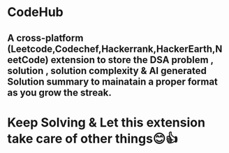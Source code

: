# CodeHub

## A cross-platform (Leetcode,Codechef,Hackerrank,HackerEarth,NeetCode) extension to store the DSA problem , solution , solution complexity & AI generated Solution summary to mainatain a proper format as you grow the streak. 
# Keep Solving & Let this extension take care of other things😊👍
